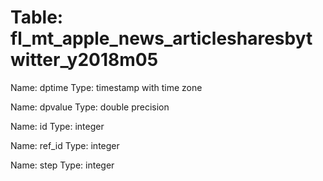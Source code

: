 Table: fl_mt_apple_news_articlesharesbytwitter_y2018m05
=======================================================

Name: dptime
Type: timestamp with time zone

Name: dpvalue
Type: double precision

Name: id
Type: integer

Name: ref_id
Type: integer

Name: step
Type: integer

